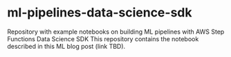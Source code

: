 # ml-pipelines-data-science-sdk
Repository with example notebooks on building ML pipelines with AWS Step Functions Data Science SDK
This repository contains the notebook described in this ML blog post (link TBD).
